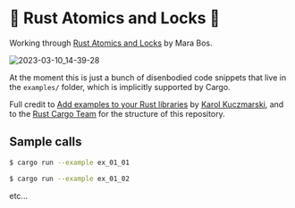 # 🦀 Rust Atomics and Locks 📖

Working through [Rust Atomics and Locks](https://marabos.nl/atomics/) by Mara Bos.

![2023-03-10_14-39-28](https://user-images.githubusercontent.com/80144/224441677-987e5db3-bf28-4395-a230-18c9df3c8925.jpg)

At the moment this is just a bunch of disenbodied code snippets that live 
in the `examples/` folder, which is implicitly supported by Cargo.

Full credit to
[Add examples to your Rust libraries](http://xion.io/post/code/rust-examples.html)
by [Karol Kuczmarski](https://github.com/Xion), and  to the
[Rust Cargo Team](https://github.com/rust-lang/cargo) for the structure of this
repository.

## Sample calls

```bash
$ cargo run --example ex_01_01
```

```bash
$ cargo run --example ex_01_02
```

etc...
